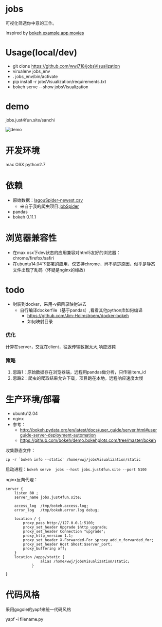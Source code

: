 # jobs
可视化筛选你中意的工作。

Inspired by [bokeh example app movies](https://github.com/bokeh/bokeh/tree/0.11.1/examples/app/movies)

# Usage(local/dev)
*  git clone  https://github.com/wwj718/jobsVisualization
*  virualenv jobs_env
*  . jobs_env/bin/activate
*  pip install -r  jobsVisualization/requirements.txt
*  bokeh serve --show  jobsVisualization


# demo
jobs.just4fun.site/sanchi

![demo](http://7xrc4h.com1.z0.glb.clouddn.com/jobs.gif)

# 开发环境
mac OSX python2.7

# 依赖
*  原始数据：[lagouSpider-newest.csv](https://github.com/wwj718/jobSpider/blob/master/lagouSpider-newest.csv)
    *  来自于我的爬虫项目:[jobSpider](https://github.com/wwj718/jobSpider)
*  pandas
*  bokeh 0.11.1


# 浏览器兼容性
*  在max osx下dev状态的应用兼容对html5友好的浏览器：chrome/firefox/safiri
*  在ubuntu14.04下部署的应用，仅支持chrome，尚不清楚原因，似乎是静态文件出现了乱码（怀疑是nginx的缘故） 

# todo
*  封装到docker，采用-v把目录映射进去
    *  自行编译dockerfile（基于pandas）,看看其他python库如何编译
	    *  https://github.com/Jim-Holmstroem/docker-bokeh
	    *  如何映射目录


### 优化
计算在server，交互在client，往返传输数据太大,响应迟钝

### 策略
1.  思路1：原始数据存在浏览器端，远程用pandas做分析，只传输item_id
2.  思路2：爬虫的爬取结果允许下载，项目跑在本地，远程响应速度太慢



# 生产环境/部署
*  ubuntu12.04
*  nginx
*  参考：
    *  http://bokeh.pydata.org/en/latest/docs/user_guide/server.html#userguide-server-deployment-automation
    *  https://github.com/bokeh/demo.bokehplots.com/tree/master/bokeh

收集静态文件：

```
cp -r `bokeh info --static` /home/wwj/jobsVisualization/static
```


启动进程：`bokeh serve  jobs --host jobs.just4fun.site --port 5100`

nginx反向代理：

```nginx
server {
    listen 80 ;
    server_name jobs.just4fun.site;

    access_log  /tmp/bokeh.access.log;
    error_log   /tmp/bokeh.error.log debug;

    location / {
        proxy_pass http://127.0.0.1:5100;
        proxy_set_header Upgrade $http_upgrade;
        proxy_set_header Connection "upgrade";
        proxy_http_version 1.1;
        proxy_set_header X-Forwarded-For $proxy_add_x_forwarded_for;
        proxy_set_header Host $host:$server_port;
        proxy_buffering off;
    }
    location /apps/static {
                alias /home/wwj/jobsVisualization/static;
            }

}
```




# 代码风格
采用gogole的yapf来统一代码风格

yapf -i filename.py
